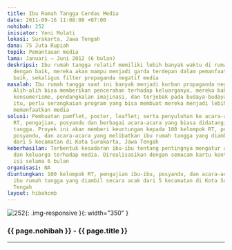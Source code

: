 ```yaml
---
title: Ibu Rumah Tangga Cerdas Media
date: 2011-09-16 11:08:00 +07:00
nohibah: 252
inisiator: Yeni Mulati
lokasi: Surakarta, Jawa Tengah
dana: 75 Juta Rupiah
topik: Pemantauan media
lama: Januari – Juni 2012 (6 bulan)
deskripsi: Ibu rumah tangga relatif memiliki lebih banyak waktu di rumah. Jika diberdayakan
  dengan baik, mereka akan mampu menjadi garda terdepan dalam pemanfaatan media yang
  baik, sekaligus filter propaganda negatif media
masalah: Ibu rumah tangga saat ini banyak menjadi korban propaganda negatif dari media.
  Alih-alih bisa memberikan pencerahan terhadap keluarganya, mereka bahkan larut dalam
  konsumerisme, pendangkalan imajinasi, dan terjebak pada budaya-budaya pop. Untuk
  itu, perlu serangkaian program yang bisa membuat mereka menjadi lebih cerdas dalam
  memanfaatkan media
solusi: Pembuatan pamflet, poster, leaflet; serta penyuluhan ke acara-acara arisan
  RT, pengajian, posyandu dan berbagai acara-acara yang biasa didatangi ibu-ibu rumah
  tangga. Proyek ini akan memberi keuntungan kepada 100 kelompok RT, pengajian ibu-ibu,
  posyandu, dan acara-acara yang melibatkan ibu rumah tangga yang diambil secara acak
  dari 5 kecamatan di Kota Surakarta, Jawa Tengah
keberhasilan: Terbentuk kesadaran ibu-ibu tentang pentingnya mengatur akses mereka
  dan keluarga terhadap media. Direalisasikan dengan semacam kartu kontrol yang mereka
  isi selama 6 bulan
organisasi: NA
diuntungkan: 100 kelompok RT, pengajian ibu-ibu, posyandu, dan acara-acara yang melibatkan
  ibu rumah tangga yang diambil secara acak dari 5 kecamatan di Kota Surakarta, Jawa
  Tengah
layout: hibahcmb
---
```


![252](/static/img/hibahcmb/252.png){: .img-responsive }{: width="350" }

### {{ page.nohibah }} - {{ page.title }}

---
